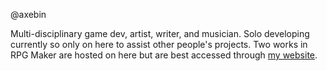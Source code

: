@axebin

Multi-disciplinary game dev, artist, writer, and musician. Solo developing currently so only on here to assist other people's projects.
Two works in RPG Maker are hosted on here but are best accessed through [my website](https://axeb.carrd.co/).

<!---
axebin/axebin is a ✨ special ✨ repository because its `README.md` (this file) appears on your GitHub profile.
You can click the Preview link to take a look at your changes.
--->
